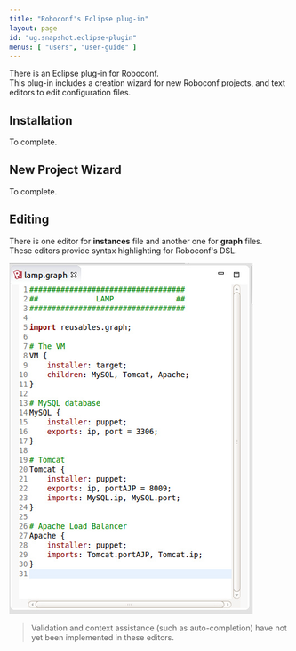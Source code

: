 ```yaml
---
title: "Roboconf's Eclipse plug-in"
layout: page
id: "ug.snapshot.eclipse-plugin"
menus: [ "users", "user-guide" ]
---
```


There is an Eclipse plug-in for Roboconf.  
This plug-in includes a creation wizard for new Roboconf projects,
and text editors to edit configuration files.


## Installation

To complete.


## New Project Wizard

To complete.


## Editing

There is one editor for **instances** file and another one for **graph** files.  
These editors provide syntax highlighting for Roboconf's DSL.

<img src="/resources/img/eclipse-editor.jpg" alt="Overview of the Eclipse editor(s)" />


> Validation and context assistance (such as auto-completion)
> have not yet been implemented in these editors.
